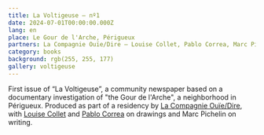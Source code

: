 ```yaml
---
title: La Voltigeuse – nº1
date: 2024-07-01T00:00:00.000Z
lang: en
place: Le Gour de l'Arche, Périgueux
partners: La Compagnie Ouïe/Dire – Louise Collet, Pablo Correa, Marc Pichelin
category: books
background: rgb(255, 255, 177)
gallery: voltigeuse
---
```

First issue of “La Voltigeuse”, a community newspaper based on a documentary investigation of "the Gour de l'Arche", a neighborhood in Périgueux. Produced as part of a residency by [La Compagnie Ouïe/Dire](https://www.ouiedire.com/), with [Louise Collet](https://www.louisecollet.com/) and [Pablo Correa](https://www.atelierdepablo.com/fr/index.html) on drawings and Marc Pichelin on writing.
